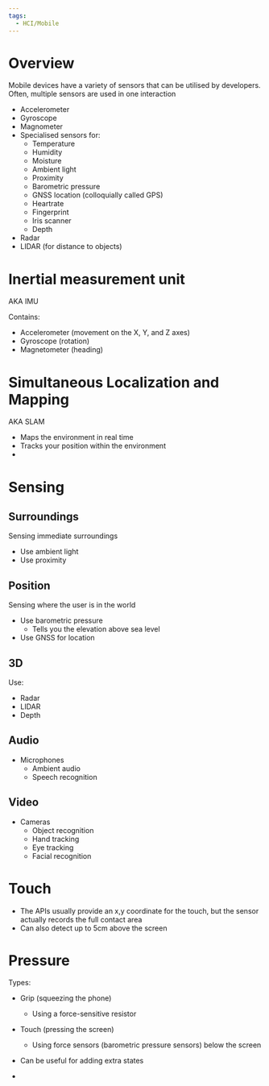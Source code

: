 ```yaml
---
tags:
  - HCI/Mobile
---
```

# Overview
Mobile devices have a variety of sensors that can be utilised by developers. Often, multiple sensors are used in one interaction

- Accelerometer
- Gyroscope 
- Magnometer
- Specialised sensors for:
	- Temperature
	- Humidity
	- Moisture
	- Ambient light
	- Proximity
	- Barometric pressure
	- GNSS location (colloquially called GPS)
	- Heartrate
	- Fingerprint
	- Iris scanner
	- Depth
- Radar
- LIDAR (for distance to objects)

# Inertial measurement unit
AKA IMU

Contains:
- Accelerometer (movement on the X, Y, and Z axes)
- Gyroscope (rotation)
- Magnetometer (heading)

# Simultaneous Localization and Mapping
AKA SLAM

- Maps the environment in real time
- Tracks your position within the environment
- 

# Sensing
## Surroundings
Sensing immediate surroundings

- Use ambient light
- Use proximity

## Position
Sensing where the user is in the world

- Use barometric pressure
	- Tells you the elevation above sea level
- Use GNSS for location

## 3D
Use: 
- Radar
- LIDAR
- Depth

## Audio
- Microphones
	- Ambient audio
	- Speech recognition

## Video
- Cameras
	- Object recognition
	- Hand tracking
	- Eye tracking
	- Facial recognition

# Touch
- The APIs usually provide an x,y coordinate for the touch, but the sensor actually records the full contact area
- Can also detect up to 5cm above the screen

# Pressure
Types:
- Grip (squeezing the phone)
	- Using a force-sensitive resistor
- Touch (pressing the screen)
	- Using force sensors (barometric pressure sensors) below the screen

- Can be useful for adding extra states
- 